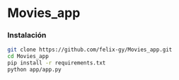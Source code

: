 # Movies_app
### Instalación

```bash
git clone https://github.com/felix-gy/Movies_app.git
cd Movies_app
pip install -r requirements.txt
python app/app.py
```
